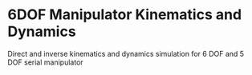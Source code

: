 # 6DOF Manipulator Kinematics and Dynamics
 Direct and inverse kinematics and dynamics simulation for 6 DOF and 5 DOF serial manipulator
